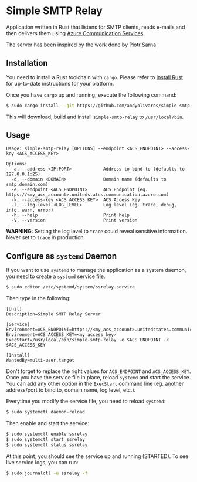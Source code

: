 # Simple SMTP Relay

Application written in Rust that listens for SMTP clients, reads e-mails and then delivers them using [Azure Communication Services](https://azure.microsoft.com/en-us/products/communication-services).

The server has been inspired by the work done by [Piotr Sarna](https://blog.turso.tech/write-your-own-email-server-in-rust-36f4ff5b1956).

## Installation

You need to install a Rust toolchain with `cargo`. Please refer to [Install Rust](https://www.rust-lang.org/tools/install) for up-to-date instructions for your platform.

Once you have `cargo` up and running, execute the following command:

```bash
$ sudo cargo install --git https://github.com/andyolivares/simple-smtp-relay.git --root /usr/local
```

This will download, build and install `simple-smtp-relay` to `/usr/local/bin`.

## Usage

```
Usage: simple-smtp-relay [OPTIONS] --endpoint <ACS_ENDPOINT> --access-key <ACS_ACCESS_KEY>

Options:
  -a, --address <IP:PORT>            Address to bind to (defaults to 127.0.0.1:25)
  -d, --domain <DOMAIN>              Domain name (defaults to smtp.domain.com)
  -e, --endpoint <ACS_ENDPOINT>      ACS Endpoint (eg. https://<my_acs_account>.unitedstates.communication.azure.com)
  -k, --access-key <ACS_ACCESS_KEY>  ACS Access Key
  -l, --log-level <LOG_LEVEL>        Log level (eg. trace, debug, info, warn, error)
  -h, --help                         Print help
  -V, --version                      Print version
```

**WARNING:** Setting the log level to `trace` could reveal sensitive information. Never set to `trace` in production.

## Configure as `systemd` Daemon

If you want to use `systemd` to manage the application as a system daemon, you need to create a `systemd` service file.

```bash
$ sudo editor /etc/systemd/system/ssrelay.service
```

Then type in the following:

```
[Unit]
Description=Simple SMTP Relay Server

[Service]
Environment=ACS_ENDPOINT=https://<my_acs_account>.unitedstates.communication.azure.com
Environment=ACS_ACCESS_KEY=<my_access_key>
ExecStart=/usr/local/bin/simple-smtp-relay -e $ACS_ENDPOINT -k $ACS_ACCESS_KEY

[Install]
WantedBy=multi-user.target
```

Don't forget to replace the right values for `ACS_ENDPOINT` and `ACS_ACCESS_KEY`. Once you have the service file in place, reload `systemd` and start the service. You can add any other option in the `ExecStart` command line (eg. another address/port to bind to, domain name, log level, etc.).

Everytime you modify the service file, you need to reload `systemd`:

```bash
$ sudo systemctl daemon-reload
```

Then enable and start the service:

```bash
$ sudo systemctl enable ssrelay
$ sudo systemctl start ssrelay
$ sudo systemctl status ssrelay
```

At this point, you should see the service up and running (STARTED). To see live service logs, you can run:

```bash
$ sudo journalctl -u ssrelay -f
```